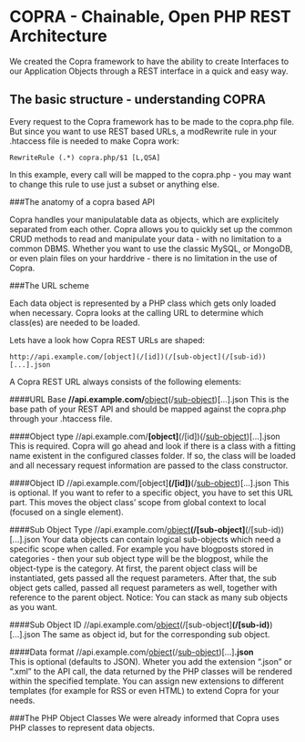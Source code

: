 COPRA - Chainable, Open PHP REST Architecture
=============================================
We created the Copra framework to have the ability to create Interfaces to our Application Objects through a REST interface in a quick and easy way.

The basic structure - understanding COPRA
-----------------------------------------

Every request to the Copra framework has to be made to the copra.php file.
But since you want to use REST based URLs, a modRewrite rule in your .htaccess file is needed to make Copra work:

    RewriteRule (.*) copra.php/$1 [L,QSA]

In this example, every call  will be mapped to the copra.php - you may want to change this rule to use just a subset or anything else.


###The anatomy of a copra based API

Copra handles your manipulatable data as objects, which are explicitely separated from each other. Copra allows you to quickly set up the common CRUD methods to read and manipulate your data - with no limitation to a common DBMS. Whether you want to use the classic MySQL, or MongoDB, or even plain files on your harddrive - there is no limitation in the use of Copra.

###The URL scheme

Each data object is represented by a PHP class which gets only loaded when necessary.
Copra looks at the calling URL to determine which class(es) are needed to be loaded.

Lets have a look how Copra REST URLs are shaped:

    http://api.example.com/[object](/[id])(/[sub-object](/[sub-id))[...].json

A Copra REST URL always consists of the following elements:

####URL Base
    **//api.example.com/**[object](/[id])(/[sub-object](/[sub-id))[...].json
This is the base path of your REST API and should be mapped against the copra.php through your .htaccess file.

####Object type
    //api.example.com/**[object]**(/[id])(/[sub-object](/[sub-id))[...].json
This is required. Copra will go ahead and look if there is a class with a fitting name existent in the configured classes folder.
If so, the class will be loaded and all necessary request information are passed to the class constructor.

####Object ID
    //api.example.com/[object]**(/[id])**(/[sub-object](/[sub-id))[...].json
This is optional. If you want to refer to a specific object, you have to set this URL part.
This moves the object class’ scope from global context to local (focused on a single element).

####Sub Object Type
    //api.example.com/[object](/[id])**(/[sub-object]**(/[sub-id))[...].json
Your data objects can contain logical sub-objects which need a specific scope when called. For example you have blogposts stored in categories - then your sub object type will be the blogpost, while the object-type is the category.
At first, the parent object class will be instantiated, gets passed all the request parameters.
After that, the sub object gets called, passed all request parameters as well, together with reference to the parent object.
Notice: You can stack as many sub objects as you want.

####Sub Object ID
    //api.example.com/[object](/[id])(/[sub-object]**(/[sub-id)**)[...].json
The same as object id, but for the corresponding sub object.

####Data format
    //api.example.com/[object](/[id])(/[sub-object](/[sub-id))[...]**.json**    
This is optional (defaults to JSON). Wheter you add the extension “.json” or “.xml” to the API call, the data returned by the PHP classes will be rendered within the specified template.
You can assign new extensions to different templates (for example for RSS or even HTML) to extend Copra for your needs.


###The PHP Object Classes
We were already informed that Copra uses PHP classes to represent data objects.